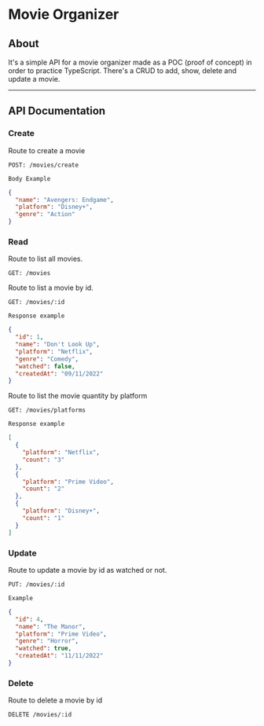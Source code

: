 # Movie Organizer

## About

It's a simple API for a movie organizer made as a POC (proof of concept) in order to practice TypeScript.
There's a CRUD to add, show, delete and update a movie.

---

## API Documentation

### **Create**

Route to create a movie
```
POST: /movies/create
```

`Body Example`
```json
{
  "name": "Avengers: Endgame",
  "platform": "Disney+",
  "genre": "Action"
}
```

### **Read**
Route to list all movies.
```
GET: /movies
```

Route to list a movie by id.
```
GET: /movies/:id
```

`Response example`
```json
{
  "id": 1,
  "name": "Don't Look Up",
  "platform": "Netflix",
  "genre": "Comedy",
  "watched": false,
  "createdAt": "09/11/2022"
}
```

Route to list the movie quantity by platform
```
GET: /movies/platforms
```

`Response example`
```json
[
  {
    "platform": "Netflix",
    "count": "3"
  },
  {
    "platform": "Prime Video",
    "count": "2"
  },
  {
    "platform": "Disney+",
    "count": "1"
  }
]
```

### **Update**
Route to update a movie by id as watched or not.
```
PUT: /movies/:id
```
`Example`
```json
{
  "id": 4,
  "name": "The Manor",
  "platform": "Prime Video",
  "genre": "Horror",
  "watched": true,
  "createdAt": "11/11/2022"
}
```

### **Delete**
Route to delete a movie by id
```
DELETE /movies/:id
```